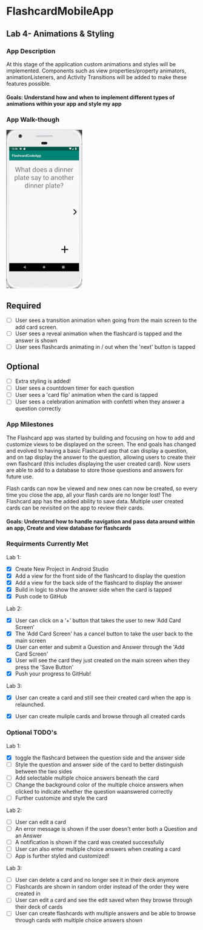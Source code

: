 # FlashcardMobileApp

## Lab 4- Animations & Styling

### App Description
At this stage of the application custom animations and styles will be implemented. Components such as view properties/property animators, animationListeners, and Activity Transitions will be added to make these features possible.

#### Goals: Understand how and when to implement different types of animations within your app and style my app

### App Walk-though
<img src=FCAppPt3.gif width=200><br>

## Required
- [ ] User sees a transition animation when going from the main screen to the add card screen.
- [ ] User sees a reveal animation when the flashcard is tapped and the answer is shown
- [ ] User sees flashcards animating in / out when the 'next' button is tapped

## Optional
- [ ] Extra styling is added!
- [ ] User sees a countdown timer for each question
- [ ] User sees a 'card flip' animation when the card is tapped
- [ ] User sees a celebration animation with confetti when they answer a question correctly

### App Milestones
The Flashcard app was started by building and focusing on how to add and customize views to be displayed on the screen. The end goals has changed and evolved to having a basic Flashcard app that can display a question, and on tap display the answer to the question, allowing users to create their own flashcard (this includes displaying the user created card). Now users are able to add to a database to store those questions and answers for future use.

Flash cards can now be viewed and new ones can now be created, so every time you close the app, all your flash cards are no longer lost! The Flashcard app has the added ability to save data. Multiple user created cards can be revisited on the app to review their cards.

#### Goals: Understand how to handle navigation and pass data around within an app, Create and view database for flashcards  

### Requirments Currently Met
Lab 1:
- [X] Create New Project in Android Studio
- [X] Add a view for the front side of the flashcard to display the question
- [X] Add a view for the back side of the flashcard to display the answer
- [X] Build in logic to show the answer side when the card is tapped
- [X] Push code to GitHub

Lab 2:
- [x] User can click on a ‘+’ button that takes the user to new ‘Add Card Screen’
- [x] The 'Add Card Screen' has a cancel button to take the user back to the main screen
- [x] User can enter and submit a Question and Answer through the 'Add Card Screen'
- [x] User will see the card they just created on the main screen when they press the 'Save Button'
- [x] Push your progress to GitHub!

Lab 3:
- [X] User can create a card and still see their created card when the app is relaunched.
- [X] User can create muliple cards and browse through all created cards


### Optional TODO's
Lab 1:
- [X] toggle the flashcard between the question side and the answer side
- [ ] Style the question and answer side of the card to better distinguish between the two sides
- [ ] Add selectable multiple choice answers beneath the card
- [ ] Change the background color of the multiple choice answers when clicked to indicate whether the question waanswered correctly
- [ ] Further customize and style the card

Lab 2:
- [ ] User can edit a card
- [ ] An error message is shown if the user doesn't enter both a Question and an Answer
- [ ] A notification is shown if the card was created successfully
- [ ] User can also enter multiple choice answers when creating a card
- [ ] App is further styled and customized!

Lab 3:
- [ ] User can delete a card and no longer see it in their deck anymore
- [ ] Flashcards are shown in random order instead of the order they were created in
- [ ] User can edit a card and see the edit saved when they browse through their deck of cards
- [ ] User can create flashcards with multiple answers and be able to browse through cards with multiple choice answers shown
